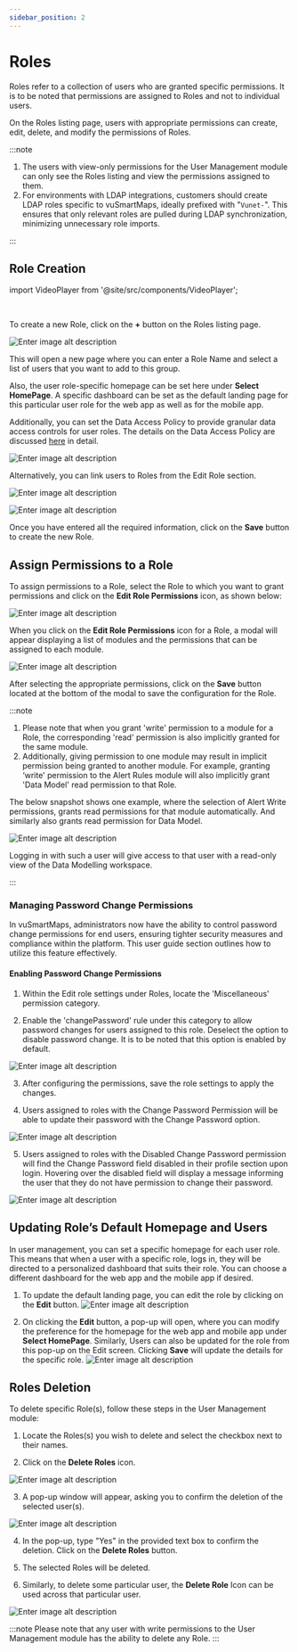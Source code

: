 ```yaml
---
sidebar_position: 2
---
```


# Roles

Roles refer to a collection of users who are granted specific permissions. It is to be noted that permissions are assigned to Roles and not to individual users.

On the Roles listing page, users with appropriate permissions can create, edit, delete, and modify the permissions of Roles.

:::note

1. The users with view-only permissions for the User Management module can only see the Roles listing and view the permissions assigned to them.
2. For environments with LDAP integrations, customers should create LDAP roles specific to vuSmartMaps, ideally prefixed with "`Vunet-`". This ensures that only relevant roles are pulled during LDAP synchronization, minimizing unnecessary role imports.

:::

## Role Creation

import VideoPlayer from '@site/src/components/VideoPlayer';

<VideoPlayer videoSrc="/videos/ImportingO11ySources.mp4" posterSrc="/videos/RBAC-Diagram.png" />

<br />

To create a new Role, click on the **+** button on the Roles listing page. 

![Enter image alt description](Images/lMX_Image_11.jpeg)

This will open a new page where you can enter a Role Name and select a list of users that you want to add to this group.

Also, the user role-specific homepage can be set here under **Select HomePage**. A specific dashboard can be set as the default landing page for this particular user role for the web app as well as for the mobile app.

Additionally, you can set the Data Access Policy to provide granular data access controls for user roles. The details on the Data Access Policy are discussed [here](./user-specific-views.md) in detail.

![Enter image alt description](Images/vNU_Image_12.jpeg)

Alternatively, you can link users to Roles from the Edit Role section.

![Enter image alt description](Images/Omx_Image_13.jpeg)

![Enter image alt description](Images/ff8_Image_14.jpeg)

Once you have entered all the required information, click on the **Save** button to create the new Role.

## Assign Permissions to a Role

To assign permissions to a Role, select the Role to which you want to grant permissions and click on the **Edit Role Permissions** icon, as shown below:

![Enter image alt description](Images/hN4_Image_15.jpeg)

When you click on the **Edit Role Permissions** icon for a Role, a modal will appear displaying a list of modules and the permissions that can be assigned to each module. 

![Enter image alt description](Images/3YU_Image_16.jpeg)

After selecting the appropriate permissions, click on the **Save** button located at the bottom of the modal to save the configuration for the Role.

:::note

1. Please note that when you grant 'write' permission to a module for a Role, the corresponding 'read' permission is also implicitly granted for the same module.
2. Additionally, giving permission to one module may result in implicit permission being granted to another module. For example, granting ‘write' permission to the Alert Rules module will also implicitly grant 'Data Model' read permission to that Role.

The below snapshot shows one example, where the selection of Alert Write permissions, grants read permissions for that module automatically. And similarly also grants read permission for Data Model.

![Enter image alt description](Images/Mum_Image_17.jpeg)

Logging in with such a user will give access to that user with a read-only view of the Data Modelling workspace.

:::

### Managing Password Change Permissions

In vuSmartMaps, administrators now have the ability to control password change permissions for end users, ensuring tighter security measures and compliance within the platform. This user guide section outlines how to utilize this feature effectively.

#### Enabling Password Change Permissions

1. Within the Edit role settings under Roles, locate the 'Miscellaneous' permission category.

2. Enable the 'changePassword' rule under this category to allow password changes for users assigned to this role. Deselect the option to disable password change. It is to be noted that this option is enabled by default.

![Enter image alt description](Images/vtX_Image_18.png)

3. After configuring the permissions, save the role settings to apply the changes.

4. Users assigned to roles with the Change Password Permission will be able to update their password with the Change Password option.

![Enter image alt description](Images/IR2_Image_19.png)

5. Users assigned to roles with the Disabled Change Password permission will find the Change Password field disabled in their profile section upon login. Hovering over the disabled field will display a message informing the user that they do not have permission to change their password.

![Enter image alt description](Images/qBP_Image_20.png)

## Updating Role’s Default Homepage and Users

In user management, you can set a specific homepage for each user role. This means that when a user with a specific role, logs in, they will be directed to a personalized dashboard that suits their role. You can choose a different dashboard for the web app and the mobile app if desired.

1. To update the default landing page, you can edit the role by clicking on the **Edit** button.
![Enter image alt description](Images/cGT_Image_21.jpeg)

2. On clicking the **Edit** button, a pop-up will open, where you can modify the preference for the homepage for the web app and mobile app under **Select HomePage**. Similarly, Users can also be updated for the role from this pop-up on the Edit screen. Clicking **Save** will update the details for the specific role.
![Enter image alt description](Images/vaY_Image_22.jpeg)

## Roles Deletion

To delete specific Role(s), follow these steps in the User Management module:

1. Locate the Roles(s) you wish to delete and select the checkbox next to their names.

2. Click on the **Delete Roles** icon.

![Enter image alt description](Images/Q7f_Image_23.jpeg)

3. A pop-up window will appear, asking you to confirm the deletion of the selected user(s).

![Enter image alt description](Images/0ro_Image_24.jpeg)

4. In the pop-up, type "Yes" in the provided text box to confirm the deletion. Click on the **Delete Roles** button.

5. The selected Roles will be deleted.

6. Similarly, to delete some particular user, the **Delete Role** Icon can be used across that particular user.

![Enter image alt description](Images/FCk_Image_25.jpeg)

:::note
Please note that any user with write permissions to the User Management module has the ability to delete any Role.
:::